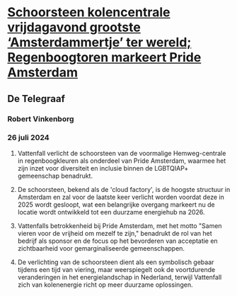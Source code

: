 # [Schoorsteen kolencentrale vrijdagavond grootste ‘Amsterdammertje’ ter wereld; Regenboogtoren markeert Pride Amsterdam](https://advance.lexis.com/api/document?collection=news&id=urn:contentItem:6CJY-KGX1-JBNJ-202W-00000-00&context=1519360)
## De Telegraaf
### Robert Vinkenborg
### 26 juli 2024

1. Vattenfall verlicht de schoorsteen van de voormalige Hemweg-centrale in regenboogkleuren als onderdeel van Pride Amsterdam, waarmee het zijn inzet voor diversiteit en inclusie binnen de LGBTQIAP+ gemeenschap benadrukt.

2. De schoorsteen, bekend als de 'cloud factory', is de hoogste structuur in Amsterdam en zal voor de laatste keer verlicht worden voordat deze in 2025 wordt gesloopt, wat een belangrijke overgang markeert nu de locatie wordt ontwikkeld tot een duurzame energiehub na 2026.

3. Vattenfalls betrokkenheid bij Pride Amsterdam, met het motto "Samen vieren voor de vrijheid om mezelf te zijn," benadrukt de rol van het bedrijf als sponsor en de focus op het bevorderen van acceptatie en zichtbaarheid voor gemarginaliseerde gemeenschappen.

4. De verlichting van de schoorsteen dient als een symbolisch gebaar tijdens een tijd van viering, maar weerspiegelt ook de voortdurende veranderingen in het energielandschap in Nederland, terwijl Vattenfall zich van kolenenergie richt op meer duurzame oplossingen.